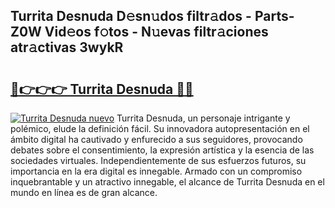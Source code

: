 ## Turrita Desnuda D𝚎sn𝚞dos filtr𝚊dos - Parts-Z0W Vid𝚎os f𝚘tos - N𝚞evas filtr𝚊ciones atr𝚊ctivas 3wykR

# <h2><a href="http://mb2gln.tromn.icu/?c=Turrita+Desnuda">🔗👉👉👉 Turrita Desnuda 🔗🔗</a></h2>

[![Turrita Desnuda nuevo](https://i.imgur.com/pEAQMta.gif)](http://mb2gln.tromn.icu/?c=Turrita+Desnuda)
Turrita Desnuda, un personaje intrigante y polémico, elude la definición fácil. Su innovadora autopresentación en el ámbito digital ha cautivado y enfurecido a sus seguidores, provocando debates sobre el consentimiento, la expresión artística y la esencia de las sociedades virtuales. Independientemente de sus esfuerzos futuros, su importancia en la era digital es innegable. Armado con un compromiso inquebrantable y un atractivo innegable, el alcance de Turrita Desnuda en el mundo en línea es de gran alcance.
